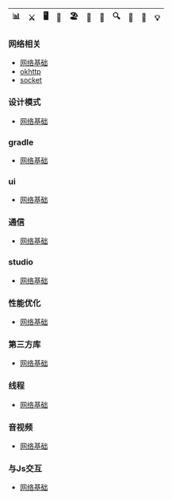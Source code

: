 
| 📊 |⚔️ | 🖥 | 🚏 | 🏖  | 🌁| 📮 | 🔍 | 🚀 | 🌈 |💡
| :--------: | :---------: | :---------: | :---------: | :---------: | :---------:| :---------: | :-------: | :-------:| :------:|:------:

### 网络相关
- [网络基础](https://github.com/cuncunniu/Android-Knowledge-System/blob/master/net/netbasis.md)
- [okhttp](https://github.com/crossoverJie/Java-Interview/blob/master/MD/LinkedList.md)
- [socket](https://github.com/crossoverJie/Java-Interview/blob/master/MD/LinkedList.md)

### 设计模式
- [网络基础](https://github.com/cuncunniu/Android-Knowledge-System/blob/master/net/netbasis.md)

### gradle
- [网络基础](https://github.com/cuncunniu/Android-Knowledge-System/blob/master/net/netbasis.md)

### ui
- [网络基础](https://github.com/cuncunniu/Android-Knowledge-System/blob/master/net/netbasis.md)

### 通信
- [网络基础](https://github.com/cuncunniu/Android-Knowledge-System/blob/master/net/netbasis.md)

### studio
- [网络基础](https://github.com/cuncunniu/Android-Knowledge-System/blob/master/net/netbasis.md)

### 性能优化
- [网络基础](https://github.com/cuncunniu/Android-Knowledge-System/blob/master/net/netbasis.md)

### 第三方库
- [网络基础](https://github.com/cuncunniu/Android-Knowledge-System/blob/master/net/netbasis.md)

### 线程
- [网络基础](https://github.com/cuncunniu/Android-Knowledge-System/blob/master/net/netbasis.md)

### 音视频
- [网络基础](https://github.com/cuncunniu/Android-Knowledge-System/blob/master/net/netbasis.md)

### 与Js交互
- [网络基础](https://github.com/cuncunniu/Android-Knowledge-System/blob/master/net/netbasis.md)
